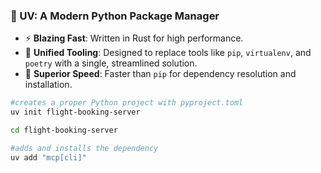 ### 🌟 UV: A Modern Python Package Manager

- ⚡ **Blazing Fast**: Written in Rust for high performance.
- 🧰 **Unified Tooling**: Designed to replace tools like `pip`, `virtualenv`, and `poetry` with a single, streamlined solution.
- 🚀 **Superior Speed**: Faster than `pip` for dependency resolution and installation.

```bash
#creates a proper Python project with pyproject.toml
uv init flight-booking-server

cd flight-booking-server

#adds and installs the dependency
uv add "mcp[cli]"
```
